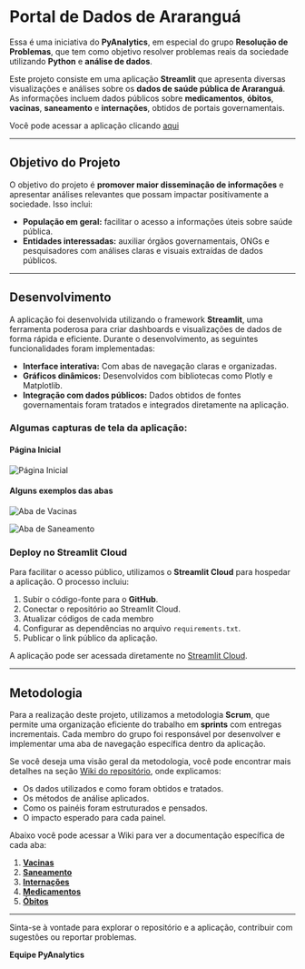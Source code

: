 # Portal de Dados de Araranguá

Essa é uma iniciativa do **PyAnalytics**, em especial do grupo **Resolução de Problemas**, que tem como objetivo resolver problemas reais da sociedade utilizando **Python** e **análise de dados**.

Este projeto consiste em uma aplicação **Streamlit** que apresenta diversas visualizações e análises sobre os **dados de saúde pública de Araranguá**. As informações incluem dados públicos sobre **medicamentos**, **óbitos**, **vacinas**, **saneamento** e **internações**, obtidos de portais governamentais. 

Você pode acessar a aplicação clicando [aqui](https://dadosdearu.streamlit.app)

---

## Objetivo do Projeto

O objetivo do projeto é **promover maior disseminação de informações** e apresentar análises relevantes que possam impactar positivamente a sociedade. Isso inclui:
- **População em geral:** facilitar o acesso a informações úteis sobre saúde pública.
- **Entidades interessadas:** auxiliar órgãos governamentais, ONGs e pesquisadores com análises claras e visuais extraídas de dados públicos.

---

## Desenvolvimento

A aplicação foi desenvolvida utilizando o framework **Streamlit**, uma ferramenta poderosa para criar dashboards e visualizações de dados de forma rápida e eficiente. Durante o desenvolvimento, as seguintes funcionalidades foram implementadas:
- **Interface interativa:** Com abas de navegação claras e organizadas.
- **Gráficos dinâmicos:** Desenvolvidos com bibliotecas como Plotly e Matplotlib.
- **Integração com dados públicos:** Dados obtidos de fontes governamentais foram tratados e integrados diretamente na aplicação.

### Algumas capturas de tela da aplicação:

#### Página Inicial
![Página Inicial](https://github.com/user-attachments/assets/6e62f541-5305-43ee-aef4-0912f5516535)

#### Alguns exemplos das abas
![Aba de Vacinas](https://github.com/user-attachments/assets/c622ca72-491b-4d75-ae37-67ba1a5c9b25)

![Aba de Saneamento](https://github.com/user-attachments/assets/947d5463-2dc6-4460-bac3-c62221937e5a)



### Deploy no Streamlit Cloud
Para facilitar o acesso público, utilizamos o **Streamlit Cloud** para hospedar a aplicação. O processo incluiu:
1. Subir o código-fonte para o **GitHub**.
2. Conectar o repositório ao Streamlit Cloud.
3. Atualizar códigos de cada membro
4. Configurar as dependências no arquivo `requirements.txt`.
5. Publicar o link público da aplicação.

A aplicação pode ser acessada diretamente no [Streamlit Cloud](https://link-para-aplicacao-streamlit).

---

## Metodologia

Para a realização deste projeto, utilizamos a metodologia **Scrum**, que permite uma organização eficiente do trabalho em **sprints** com entregas incrementais. Cada membro do grupo foi responsável por desenvolver e implementar uma aba de navegação específica dentro da aplicação.

Se você deseja uma visão geral da metodologia, você pode encontrar mais detalhes na seção [Wiki do repositório](https://github.com/seu-repo/wiki), onde explicamos:
- Os dados utilizados e como foram obtidos e tratados.
- Os métodos de análise aplicados.
- Como os painéis foram estruturados e pensados.
- O impacto esperado para cada painel.

Abaixo você pode acessar a Wiki para ver a documentação específica de cada aba:
1. **[Vacinas](https://github.com/ProjetoExtensaoPyAnalytics/ResolucaoDeProblemas/wiki/Vacinas)**
2. **[Saneamento](https://github.com/ProjetoExtensaoPyAnalytics/ResolucaoDeProblemas/wiki/Saneamento)**
3. **[Internações](https://github.com/ProjetoExtensaoPyAnalytics/ResolucaoDeProblemas/wiki/Internações)**
4. **[Medicamentos](https://github.com/ProjetoExtensaoPyAnalytics/ResolucaoDeProblemas/wiki/Medicamentos)**
5. **[Óbitos](https://github.com/ProjetoExtensaoPyAnalytics/ResolucaoDeProblemas/wiki/Óbitos)**

---

Sinta-se à vontade para explorar o repositório e a aplicação, contribuir com sugestões ou reportar problemas.

**Equipe PyAnalytics**
